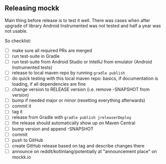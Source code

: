  
## Releasing mockk
 
 Main thing before release is to test it well. There was cases when after upgrade of library Android Instrumented was not tested and half a year was not usable.
 
 So checklist:
 
 - [ ] make sure all required PRs are merged
 - [ ] run test-suite in Gradle
 - [ ] run test-suite from Android Studio or IntelliJ from emulator (Android Instrumented tests)
 - [ ] release to local maven repo by running `gradle publish`
 - [ ] do quick testing with this local maven repo: basics, if documentation is loading, if all dependencies are fine
 - [ ] change version to RELEASE version (i.e. remove -SNAPSHOT from version)
 - [ ] bump if needed major or minor (resetting everything afterwards)
 - [ ] commit it
 - [ ] tag it
 - [ ] release from Gradle with `gradle publish jreleaserDeploy`
 - [ ] the release should automatically show up on Maven Central
 - [ ] bump version and append -SNAPSHOT
 - [ ] commit
 - [ ] push to GitHub
 - [ ] create GitHub release based on tag and describe changes there
 - [ ] announce on reddit/kotlinlang/potentially at "announcement place" on mockk.io
